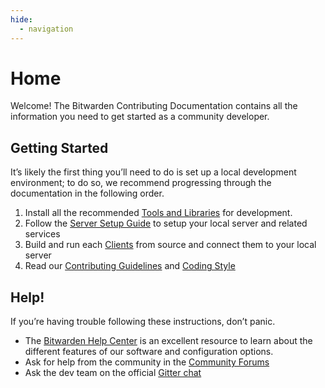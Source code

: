 ```yaml
---
hide:
  - navigation
---
```


# Home

Welcome! The Bitwarden Contributing Documentation contains all the information you need to get
started as a community developer.

## Getting Started

It’s likely the first thing you’ll need to do is set up a local development environment; to do so,
we recommend progressing through the documentation in the following order.

1. Install all the recommended [Tools and Libraries](./tools/index.md) for development.
2. Follow the [Server Setup Guide](./server/guide.md) to setup your local server and related
   services
3. Build and run each [Clients](./clients/index.md) from source and connect them to your local
   server
4. Read our [Contributing Guidelines](./contributing.md) and [Coding Style](./code-style/index.md)

## Help!

If you’re having trouble following these instructions, don’t panic.

- The [Bitwarden Help Center](https://bitwarden.com/help/) is an excellent resource to learn about
  the different features of our software and configuration options.
- Ask for help from the community in the [Community Forums](https://community.bitwarden.com)
- Ask the dev team on the official [Gitter chat](https://gitter.im/bitwarden/Lobby)
